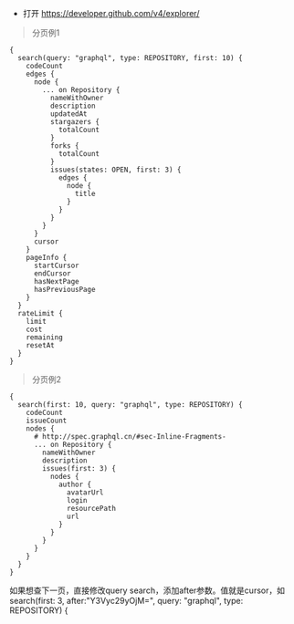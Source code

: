 * 打开 https://developer.github.com/v4/explorer/


> 分页例1

```
{
  search(query: "graphql", type: REPOSITORY, first: 10) {
    codeCount
    edges {
      node {
        ... on Repository {
          nameWithOwner
          description
          updatedAt
          stargazers {
            totalCount
          }
          forks {
            totalCount
          }
          issues(states: OPEN, first: 3) {
            edges {
              node {
                title
              }
            }
          }
        }
      }
      cursor
    }
    pageInfo {
      startCursor
      endCursor
      hasNextPage
      hasPreviousPage
    }
  }
  rateLimit {
    limit
    cost
    remaining
    resetAt
  }
}
```

> 分页例2

```
{
  search(first: 10, query: "graphql", type: REPOSITORY) {
    codeCount
    issueCount
    nodes {
      # http://spec.graphql.cn/#sec-Inline-Fragments-
      ... on Repository {
        nameWithOwner
        description
        issues(first: 3) {
          nodes {
            author {
              avatarUrl
              login
              resourcePath
              url
            }
          }
        }
      }
    }
  }
}
```


如果想查下一页，直接修改query search，添加after参数。值就是cursor，如 search(first: 3, after:"Y3Vyc29yOjM=", query: "graphql", type: REPOSITORY) {
